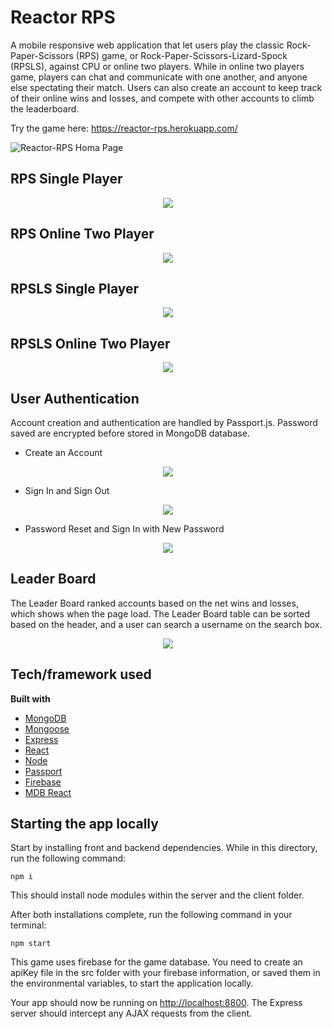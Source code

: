 # Reactor RPS

A mobile responsive web application that let users play the classic Rock-Paper-Scissors (RPS) game, or Rock-Paper-Scissors-Lizard-Spock (RPSLS), against CPU or online two players. While in online two players game, players can chat and communicate with one another, and anyone else spectating their match. Users can also create an account to keep track of their online wins and losses, and compete with other accounts to climb the leaderboard.

Try the game here: https://reactor-rps.herokuapp.com/

![Reactor-RPS Homa Page](https://github.com/ChanRahar/Game-Project/blob/master/Git%20Demo/Reactor-RPS.png) 

## RPS Single Player
<p align="center">
<img  src="https://github.com/ChanRahar/Game-Project/blob/master/Git%20Demo/RPS-Single.gif">
</p>

## RPS Online Two Player
<p align="center">
<img src="https://github.com/ChanRahar/Game-Project/blob/master/Git%20Demo/RPS-Online.gif">
</p>

## RPSLS Single Player
<p align="center">
<img  src="https://github.com/ChanRahar/Game-Project/blob/master/Git%20Demo/RPSLS-Single.gif">
</p>

## RPSLS Online Two Player
<p align="center">
<img src="https://github.com/ChanRahar/Game-Project/blob/master/Git%20Demo/RPSLS-Online.gif">
</p>

## User Authentication
Account creation and authentication are handled by Passport.js. Password saved are encrypted before stored in MongoDB database. 

* Create an Account
<p align="center">
<img  src="https://github.com/ChanRahar/Game-Project/blob/master/Git%20Demo/Sign-Up.gif">
</p>

* Sign In and Sign Out
<p align="center">
<img src="https://github.com/ChanRahar/Game-Project/blob/master/Git%20Demo/Sign-In-Out.gif">
</p>

* Password Reset and Sign In with New Password
<p align="center">
<img src="https://github.com/ChanRahar/Game-Project/blob/master/Git%20Demo/Pass-Reset.gif">
</p>

## Leader Board
The Leader Board ranked accounts based on the net wins and losses, which shows when the page load. The Leader Board table can be sorted based on the header, and a user can search a username on the search box.
<p align="center">
<img src="https://github.com/ChanRahar/Game-Project/blob/master/Git%20Demo/Leader-Board.gif">
</p>

## Tech/framework used

<b>Built with</b>
- [MongoDB](https://www.mongodb.com/)
- [Mongoose](https://mongoosejs.com/)
- [Express](https://expressjs.com/)
- [React](https://reactjs.org/)
- [Node](https://nodejs.org/en/)
- [Passport](http://www.passportjs.org/)
- [Firebase](https://firebase.google.com/)
- [MDB React](https://mdbootstrap.com/docs/react/)

## Starting the app locally

Start by installing front and backend dependencies. While in this directory, run the following command:

```
npm i
```

This should install node modules within the server and the client folder.

After both installations complete, run the following command in your terminal:

```
npm start
```

This game uses firebase for the game database. You need to create an apiKey file in the src folder with your firebase information, or saved them in the environmental variables, to start the application locally.

Your app should now be running on <http://localhost:8800>. The Express server should intercept any AJAX requests from the client.

